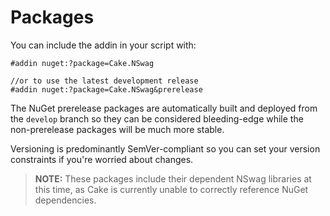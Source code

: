 # Packages

You can include the addin in your script with:

```
#addin nuget:?package=Cake.NSwag

//or to use the latest development release
#addin nuget:?package=Cake.NSwag&prerelease
```

The NuGet prerelease packages are automatically built and deployed from the `develop` branch so they can be considered bleeding-edge while the non-prerelease packages will be much more stable.

Versioning is predominantly SemVer-compliant so you can set your version constraints if you're worried about changes.

> **NOTE:** These packages include their dependent NSwag libraries at this time, as Cake is currently unable to correctly reference NuGet dependencies.
